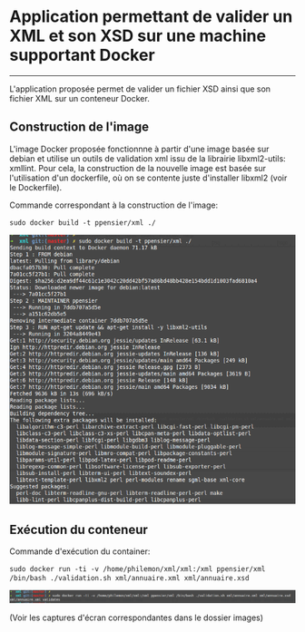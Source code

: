 # Application permettant de valider un XML et son XSD sur une machine supportant Docker

----------------------------------------------------------------------

L'application proposée permet de valider un fichier XSD ainsi que son fichier XML sur un conteneur Docker. 

## Construction de l'image

L'image Docker proposée fonctionnne à partir d'une image basée sur debian et utilise un outils de validation xml issu de la librairie libxml2-utils: xmllint. Pour cela, la construction de la nouvelle image est basée sur l'utilisation d'un dockerfile, où on se contente juste d'installer libxml2 (voir le Dockerfile).

Commande correspondant à la construction de l'image:

    sudo docker build -t ppensier/xml ./
    
![screen](images/screen1.png)


## Exécution du conteneur

Commande d'exécution du container:

    sudo docker run -ti -v /home/philemon/xml/xml:/xml ppensier/xml /bin/bash ./validation.sh xml/annuaire.xml xml/annuaire.xsd

![screen](images/screen2.png)

(Voir les captures d'écran correspondantes dans le dossier images)



